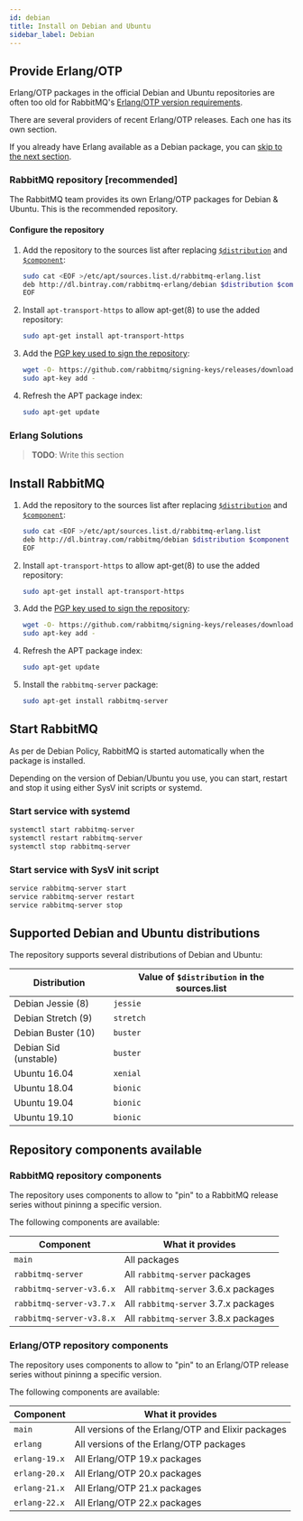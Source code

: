 ```yaml
---
id: debian
title: Install on Debian and Ubuntu
sidebar_label: Debian
---
```


## Provide Erlang/OTP

Erlang/OTP packages in the official Debian and Ubuntu repositories are
often too old for RabbitMQ's [Erlang/OTP version requirements](erlang).

There are several providers of recent Erlang/OTP releases. Each one has
its own section.

If you already have Erlang available as a Debian package, you can [skip
to the next section](#install-rabbitmq).

### RabbitMQ repository [recommended]

The RabbitMQ team provides its own Erlang/OTP packages for Debian &
Ubuntu. This is the recommended repository.

#### Configure the repository

1.  Add the repository to the sources list after replacing
    [`$distribution`](#erlangotp-supported-debian-and-ubuntu-distributions)
    and [`$component`](#erlangotp-repository-components-available):
    ```sh
    sudo cat <EOF >/etc/apt/sources.list.d/rabbitmq-erlang.list
    deb http://dl.bintray.com/rabbitmq-erlang/debian $distribution $component
    EOF
    ```
2.  Install `apt-transport-https` to allow apt-get(8) to use the added
    repository:
    ```sh
    sudo apt-get install apt-transport-https
    ```

3.  Add the [PGP key used to sign the repository][PGP signing key]:
    ```sh
    wget -O- https://github.com/rabbitmq/signing-keys/releases/download/2.0/rabbitmq-release-signing-key.asc | \
    sudo apt-key add -
    ```

4.  Refresh the APT package index:
    ```sh
    sudo apt-get update
    ```

### Erlang Solutions

> **TODO**: Write this section

## Install RabbitMQ

1.  Add the repository to the sources list after replacing
    [`$distribution`](#supported-debian-and-ubuntu-distributions)
    and [`$component`](#rabbitmq-repository-components):
    ```sh
    sudo cat <EOF >/etc/apt/sources.list.d/rabbitmq-erlang.list
    deb http://dl.bintray.com/rabbitmq/debian $distribution $component
    EOF
    ```
2.  Install `apt-transport-https` to allow apt-get(8) to use the added
    repository:
    ```sh
    sudo apt-get install apt-transport-https
    ```

3.  Add the [PGP key used to sign the repository][PGP signing key]:
    ```sh
    wget -O- https://github.com/rabbitmq/signing-keys/releases/download/2.0/rabbitmq-release-signing-key.asc | \
    sudo apt-key add -
    ```

4.  Refresh the APT package index:
    ```sh
    sudo apt-get update
    ```

5.  Install the `rabbitmq-server` package:
    ```sh
    sudo apt-get install rabbitmq-server
    ```

## Start RabbitMQ

As per de Debian Policy, RabbitMQ is started automatically when the
package is installed.

Depending on the version of Debian/Ubuntu you use, you can start,
restart and stop it using either SysV init scripts or systemd.

### Start service with systemd

```sh
systemctl start rabbitmq-server
systemctl restart rabbitmq-server
systemctl stop rabbitmq-server
```

### Start service with SysV init script

```sh
service rabbitmq-server start
service rabbitmq-server restart
service rabbitmq-server stop
```

## Supported Debian and Ubuntu distributions

The repository supports several distributions of Debian and Ubuntu:

| Distribution| Value of `$distribution` in the sources.list |
|-----------------------|-----------|
| Debian Jessie (8)     | `jessie`  |
| Debian Stretch (9)    | `stretch` |
| Debian Buster (10)    | `buster`  |
| Debian Sid (unstable) | `buster`  |
| Ubuntu 16.04          | `xenial`  |
| Ubuntu 18.04          | `bionic`  |
| Ubuntu 19.04          | `bionic`  |
| Ubuntu 19.10          | `bionic`  |

## Repository components available

### RabbitMQ repository components

The repository uses components to allow to "pin" to a RabbitMQ release
series without pininng a specific version.

The following components are available:

| Component | What it provides |
|-----------|------------------|
| `main` | All packages |
| `rabbitmq-server` | All `rabbitmq-server` packages |
| `rabbitmq-server-v3.6.x` | All `rabbitmq-server` 3.6.x packages |
| `rabbitmq-server-v3.7.x` | All `rabbitmq-server` 3.7.x packages |
| `rabbitmq-server-v3.8.x` | All `rabbitmq-server` 3.8.x packages |

### Erlang/OTP repository components

The repository uses components to allow to "pin" to an Erlang/OTP
release series without pininng a specific version.

The following components are available:

| Component | What it provides |
|-----------|------------------|
| `main` | All versions of the Erlang/OTP and Elixir packages |
| `erlang` | All versions of the Erlang/OTP packages |
| `erlang-19.x` | All Erlang/OTP 19.x packages |
| `erlang-20.x` | All Erlang/OTP 20.x packages |
| `erlang-21.x` | All Erlang/OTP 21.x packages |
| `erlang-22.x` | All Erlang/OTP 22.x packages |

[PGP signing key]: https://github.com/rabbitmq/signing-keys/releases/download/2.0/rabbitmq-release-signing-key.asc

